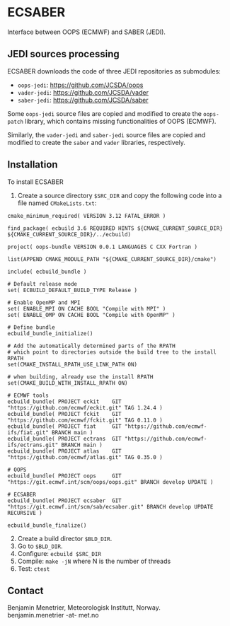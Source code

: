 # ECSABER
Interface between OOPS (ECMWF) and SABER (JEDI).

## JEDI sources processing
ECSABER downloads the code of three JEDI repositories as submodules:
- `oops-jedi`: https://github.com/JCSDA/oops
- `vader-jedi`: https://github.com/JCSDA/vader
- `saber-jedi`: https://github.com/JCSDA/saber

Some `oops-jedi` source files are copied and modified to create the `oops-patch` library, which contains missing functionalities of OOPS (ECMWF).

Similarly, the `vader-jedi` and `saber-jedi` source files are copied and modified to create the `saber` and `vader` libraries, respectively.

## Installation
To install ECSABER
1) Create a source directory `$SRC_DIR` and copy the following code into a file named `CMakeLists.txt`:
```
cmake_minimum_required( VERSION 3.12 FATAL_ERROR )

find_package( ecbuild 3.6 REQUIRED HINTS ${CMAKE_CURRENT_SOURCE_DIR} ${CMAKE_CURRENT_SOURCE_DIR}/../ecbuild)

project( oops-bundle VERSION 0.0.1 LANGUAGES C CXX Fortran )

list(APPEND CMAKE_MODULE_PATH "${CMAKE_CURRENT_SOURCE_DIR}/cmake")

include( ecbuild_bundle )

# Default release mode
set( ECBUILD_DEFAULT_BUILD_TYPE Release )

# Enable OpenMP and MPI
set( ENABLE_MPI ON CACHE BOOL "Compile with MPI" )
set( ENABLE_OMP ON CACHE BOOL "Compile with OpenMP" )

# Define bundle
ecbuild_bundle_initialize()

# Add the automatically determined parts of the RPATH
# which point to directories outside the build tree to the install RPATH
set(CMAKE_INSTALL_RPATH_USE_LINK_PATH ON)

# when building, already use the install RPATH
set(CMAKE_BUILD_WITH_INSTALL_RPATH ON)

# ECMWF tools
ecbuild_bundle( PROJECT eckit    GIT "https://github.com/ecmwf/eckit.git" TAG 1.24.4 )
ecbuild_bundle( PROJECT fckit    GIT "https://github.com/ecmwf/fckit.git" TAG 0.11.0 )
ecbuild_bundle( PROJECT fiat     GIT "https://github.com/ecmwf-ifs/fiat.git" BRANCH main )
ecbuild_bundle( PROJECT ectrans  GIT "https://github.com/ecmwf-ifs/ectrans.git" BRANCH main )
ecbuild_bundle( PROJECT atlas    GIT "https://github.com/ecmwf/atlas.git" TAG 0.35.0 )

# OOPS
ecbuild_bundle( PROJECT oops     GIT "https://git.ecmwf.int/scm/oops/oops.git" BRANCH develop UPDATE )

# ECSABER
ecbuild_bundle( PROJECT ecsaber  GIT "https://git.ecmwf.int/scm/sab/ecsaber.git" BRANCH develop UPDATE RECURSIVE )

ecbuild_bundle_finalize()
```
2) Create a build director `$BLD_DIR`.
3) Go to `$BLD_DIR`.
4) Configure: `ecbuild $SRC_DIR`
5) Compile: `make -jN` where N is the number of threads
6) Test: `ctest`

## Contact
Benjamin Menetrier, Meteorologisk Institutt, Norway.<br>
benjamin.menetrier -at- met.no
